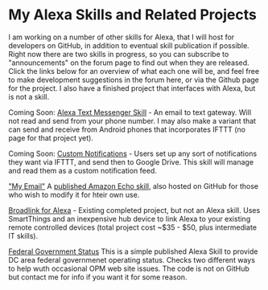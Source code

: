 # My Alexa Skills and Related Projects

I am working on a number of other skills for Alexa, that I will host for developers on GitHub, in addition to eventual skill publication if possible. Right now there are two skills in progress, so you can subscribe to "announcements" on the forum page to find out when they are released. Click the links below for an overview of what each one will be, and feel free to make development suggestions in the forum here, or via the Github page for the project. I also have a finished project that interfaces with Alexa, but is not a skill.

Coming Soon: <a href='https://beckyricha.github.io/alexa-text-messenger/'>Alexa Text Messenger Skill</a> - An email to text gateway. Will not read and send from your phone number. I may also make a variant that can send and receive from Android phones that incorporates IFTTT (no page for that project yet).

Coming Soon: <a href='alexa-notifications'>Custom Notifications</a> - Users set up any sort of notifications they want via IFTTT, and send then to Google Drive. This skill will manage and read them as a custom notification feed. 

<a href='https://beckyricha.github.io/alexa-gmail/'>"My Email"</a> A <a href='https://www.amazon.com/R-Onuschak-my-email/dp/B01NAK87B2'>published Amazon Echo skill</a>, also hosted on GitHub for those who wish to modify it for hteir own use.

<a href='https://beckyricha.github.io/Broadlink-RM-SmartThings-Alexa/'>Broadlink for Alexa</a> - Existing completed project, but not an Alexa skill. Uses SmartThings and an inexpensive hub device to link Alexa to your existing remote controlled devices (total project cost ~$35 - $50, plus intermediate IT skills).

<a href='https://www.amazon.com/Onuschak-Federal-Government-Operating-Status/dp/B01N6L13BT'> Federal Government Status</a> This is a simple published Alexa Skill to provide DC area federal governmenet operating status.  Checks two different ways to help wuth occasional OPM web site issues.  The code is not on GitHub but contact me for info if you want it for some reason.  

<script src="//z-na.amazon-adsystem.com/widgets/onejs?MarketPlace=US&adInstanceId=316d030e-54f2-4085-bbc4-5ba45c996661&storeId=seniorhacks-20"></script>

<script>
  (function(i,s,o,g,r,a,m){i['GoogleAnalyticsObject']=r;i[r]=i[r]||function(){
  (i[r].q=i[r].q||[]).push(arguments)},i[r].l=1*new Date();a=s.createElement(o),
  m=s.getElementsByTagName(o)[0];a.async=1;a.src=g;m.parentNode.insertBefore(a,m)
  })(window,document,'script','https://www.google-analytics.com/analytics.js','ga');

  ga('create', 'UA-89762317-3', 'auto');
  ga('send', 'pageview');

</script>
